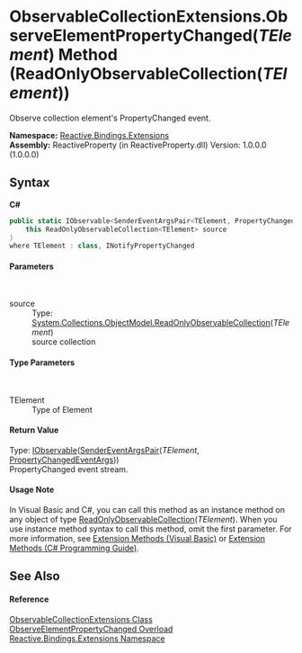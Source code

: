 # ObservableCollectionExtensions.ObserveElementPropertyChanged(*TElement*) Method (ReadOnlyObservableCollection(*TElement*))
 

Observe collection element's PropertyChanged event.

**Namespace:**&nbsp;<a href="a9fb9c90-d2dd-7420-ec9a-3084892a7996">Reactive.Bindings.Extensions</a><br />**Assembly:**&nbsp;ReactiveProperty (in ReactiveProperty.dll) Version: 1.0.0.0 (1.0.0.0)

## Syntax

**C#**<br />
``` C#
public static IObservable<SenderEventArgsPair<TElement, PropertyChangedEventArgs>> ObserveElementPropertyChanged<TElement>(
	this ReadOnlyObservableCollection<TElement> source
)
where TElement : class, INotifyPropertyChanged

```


#### Parameters
&nbsp;<dl><dt>source</dt><dd>Type: <a href="http://msdn2.microsoft.com/en-us/library/ms668620" target="_blank">System.Collections.ObjectModel.ReadOnlyObservableCollection</a>(*TElement*)<br />source collection</dd></dl>

#### Type Parameters
&nbsp;<dl><dt>TElement</dt><dd>Type of Element</dd></dl>

#### Return Value
Type: <a href="http://msdn2.microsoft.com/en-us/library/dd990377" target="_blank">IObservable</a>(<a href="53b94d61-5b3f-9776-4c59-0809501dff7d">SenderEventArgsPair</a>(*TElement*, <a href="http://msdn2.microsoft.com/en-us/library/za55yc6t" target="_blank">PropertyChangedEventArgs</a>))<br />PropertyChanged event stream.

#### Usage Note
In Visual Basic and C#, you can call this method as an instance method on any object of type <a href="http://msdn2.microsoft.com/en-us/library/ms668620" target="_blank">ReadOnlyObservableCollection</a>(*TElement*). When you use instance method syntax to call this method, omit the first parameter. For more information, see <a href="http://msdn.microsoft.com/en-us/library/bb384936.aspx">Extension Methods (Visual Basic)</a> or <a href="http://msdn.microsoft.com/en-us/library/bb383977.aspx">Extension Methods (C# Programming Guide)</a>.

## See Also


#### Reference
<a href="a257b6fe-f47a-21f9-8667-208190ca419d">ObservableCollectionExtensions Class</a><br /><a href="27b6fe4e-0aa4-2679-bcfa-6eb0b61df1fc">ObserveElementPropertyChanged Overload</a><br /><a href="a9fb9c90-d2dd-7420-ec9a-3084892a7996">Reactive.Bindings.Extensions Namespace</a><br />